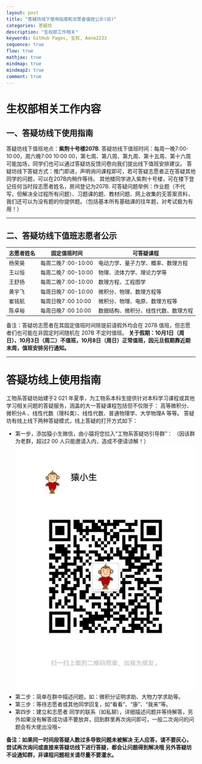 ```yaml
---
layout: post
title: "答疑坊线下使用指南和志愿者值班公示(旧)"
categories: 答疑坊
description: "生权部工作相关"
keywords: GitHub Pages, 生权, Aone2233
sequence: true
flow: true
mathjax: true
mindmap: true
mindmap2: true
comment: true
---
```


# 生权部相关工作内容

## 一、答疑坊线下使用指南

答疑坊线下值班地点：**紫荆十号楼207B**.
答疑坊线下值班时间：每周一晚7:00-10:00，周六晚7:00 10:00 00，第七周、第八周、第九周、第十五周、第十六周可能加场，同学们也可以通过答疑坊反馈问卷向我们提出线下值班安排建议。
答疑坊线下答疑方式：推门即进，声明询问课程即可，若可答疑志愿者正在答疑其他同学的问题，可以在207B内稍作等待。
其他楼同学进入紫荆十号楼，可在楼下登记任何当时段志愿者姓名，房间登记为207B.
可答疑问题举例：作业题（不代写，但解决全过程所有问题）、习题课的题、教材问题、网上收集的无答案资料，我们还可以为没有题的你提供题。（包括基本所有基础课的往年题，对考试极为有用！）

---

## 二、答疑坊线下值班志愿者公示

|志愿者姓名|固定值班时间|可答疑课程|
|--|--|--|
|杨荣昊|每周二晚7 :00-10:00 |电动力学、量子力学、概率、数理方程|
|王以恒|每周二晚7 :00-10:00 |物理、流体力学、理论力学等|
|王舒扬|每周二晚7 :00-10:00 |数理方程、工程图学|
|黄宇飞|每周日晚7 :00-10:00 |微积分、物理、数理方程等|
|崔铭航|每周日晚7 :00 10:00 |微积分、物理、电原、数理方程等|
|陈卓裕|每周日晚7 :00 10:00 |数据结构、微积分、线性代数、数理方程|

备注：答疑坊志愿者在其固定值班时间除提前请假外均会在 207B 值班，但志愿者们也可能在非固定时间随机在 207B 不定时值班。
**关于假期：10月1日（周日）、10月3日（周二）不值班，10月8日（周日）正常值班，因元旦假期靠近期末周，值班安排另行通知。**

---

# 答疑坊线上使用指南

工物系答疑坊始建于2 021 年夏季，为工物系本科生提供针对本科学习课程或其他学习相关问题的答疑服务，涵盖的大一答疑课程包括但不仅限于：
高等微积分、微积分A 、线性代数（理科类）、线性代数、普通物理学、大学物理A 等等。
答疑坊有线上线下两种答疑模式，线上答疑的打开方式如下：
- 第一步，添加猿小生微信，由小猿将您拉入“工物系答疑坊引导群”：
（因该群为老群，超过2 00 人只能邀请入内，造成不便请谅解！）
![猿小生微信](/images/posts/2023秋工物系答疑坊使用指南.jpg)
- 第二步：简单在群中描述问题，如：微积分证明求助、大物力学求助等。
- 第三步：等待志愿者或其他同学回复，如“看看”、“康”、“我来”等。
- 第四步：建立和志愿者 同学的联系（如私聊），详细描述问题并等待解答，另外如果没有解答成功请不要放弃，回到群里再次询问即可，一般二次询问的问题会有大佬出没哦~

**备注：如果同一时间段答疑人数过多导致问题未被解决 无人应答，请不要灰心，尝试再次询问或直接来答疑坊线下进行答疑，都会让问题得到解决哦 另外答疑坊不设通知群，非课程问题相关请尽量不要灌水。**
